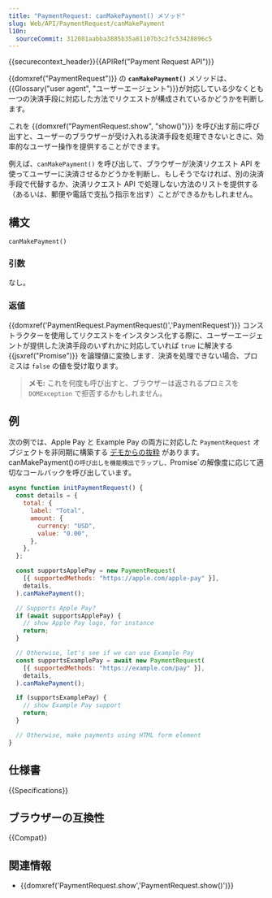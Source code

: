 ```yaml
---
title: "PaymentRequest: canMakePayment() メソッド"
slug: Web/API/PaymentRequest/canMakePayment
l10n:
  sourceCommit: 312081aabba3885b35a81107b3c2fc53428896c5
---
```


{{securecontext_header}}{{APIRef("Payment Request API")}}

{{domxref("PaymentRequest")}} の **`canMakePayment()`** メソッドは、{{Glossary("user agent", "ユーザーエージェント")}}が対応している少なくとも一つの決済手段に対応した方法でリクエストが構成されているかどうかを判断します。

これを {{domxref("PaymentRequest.show", "show()")}} を呼び出す前に呼び出すと、ユーザーのブラウザーが受け入れる決済手段を処理できないときに、効率的なユーザー操作を提供することができます。

例えば、`canMakePayment()` を呼び出して、ブラウザーが決済リクエスト API を使ってユーザーに決済させるかどうかを判断し、もしそうでなければ、別の決済手段で代替するか、決済リクエスト API で処理しない方法のリストを提供する（あるいは、郵便や電話で支払う指示を出す）ことができるかもしれません。

## 構文

```js-nolint
canMakePayment()
```

### 引数

なし。

### 返値

{{domxref('PaymentRequest.PaymentRequest()','PaymentRequest')}} コンストラクターを使用してリクエストをインスタンス化する際に、ユーザーエージェントが提供した決済手段のいずれかに対応していれば `true` に解決する {{jsxref("Promise")}} を論理値に変換します．決済を処理できない場合、プロミスは `false` の値を受け取ります。

> **メモ:** これを何度も呼び出すと、ブラウザーは返されるプロミスを `DOMException` で拒否するかもしれません。

## 例

次の例では、Apple Pay と Example Pay の両方に対応した `PaymentRequest` オブジェクトを非同期に構築する [デモからの抜粋](https://rsolomakhin.github.io/samples/paymentrequest/can-make-payment/) があります。canMakePayment()`の呼び出しを機能検出でラップし、`Promise`の解像度に応じて適切なコールバックを呼び出しています。

```js
async function initPaymentRequest() {
  const details = {
    total: {
      label: "Total",
      amount: {
        currency: "USD",
        value: "0.00",
      },
    },
  };

  const supportsApplePay = new PaymentRequest(
    [{ supportedMethods: "https://apple.com/apple-pay" }],
    details,
  ).canMakePayment();

  // Supports Apple Pay?
  if (await supportsApplePay) {
    // show Apple Pay logo, for instance
    return;
  }

  // Otherwise, let's see if we can use Example Pay
  const supportsExamplePay = await new PaymentRequest(
    [{ supportedMethods: "https://example.com/pay" }],
    details,
  ).canMakePayment();

  if (supportsExamplePay) {
    // show Example Pay support
    return;
  }

  // Otherwise, make payments using HTML form element
}
```

## 仕様書

{{Specifications}}

## ブラウザーの互換性

{{Compat}}

## 関連情報

- {{domxref('PaymentRequest.show','PaymentRequest.show()')}}
